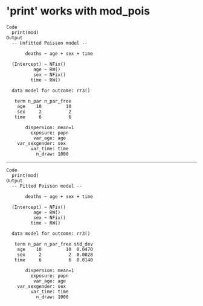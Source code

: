 # 'print' works with mod_pois

    Code
      print(mod)
    Output
      -- Unfitted Poisson model --
      
           deaths ~ age + sex + time
      
      (Intercept) ~ NFix()
              age ~ RW()
              sex ~ NFix()
             time ~ RW()
      
      data model for outcome: rr3()
      
       term n_par n_par_free
        age    10         10
        sex     2          2
       time     6          6
      
           dispersion: mean=1
             exposure: popn
              var_age: age
        var_sexgender: sex
             var_time: time
               n_draw: 1000

---

    Code
      print(mod)
    Output
      -- Fitted Poisson model --
      
           deaths ~ age + sex + time
      
      (Intercept) ~ NFix()
              age ~ RW()
              sex ~ NFix()
             time ~ RW()
      
      data model for outcome: rr3()
      
       term n_par n_par_free std_dev
        age    10         10  0.0470
        sex     2          2  0.0028
       time     6          6  0.0140
      
           dispersion: mean=1
             exposure: popn
              var_age: age
        var_sexgender: sex
             var_time: time
               n_draw: 1000

